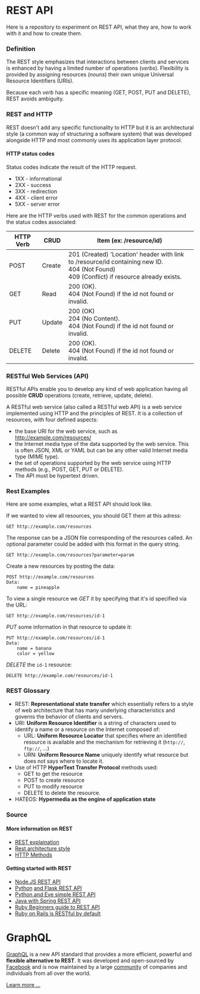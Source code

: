 # REST API

Here is a repository to experiment on REST API, what they are, how to work with it and how to create them.

### Definition

The REST style emphasizes that interactions between clients and services is enhanced by having a limited number of operations (*verbs*). 
Flexibility is provided by assigning resources (*nouns*) their own unique Universal Resource Identifiers (URIs). 

Because each *verb* has a specific meaning (GET, POST, PUT and DELETE), REST avoids ambiguity.

### REST and HTTP

REST doesn't add any specific functionality to HTTP but it is an architectural style (a common way of structuring a software system) that was developed alongside HTTP and most commonly uses its application layer protocol.

#### HTTP status codes

Status codes indicate the result of the HTTP request.

- 1XX - informational
- 2XX - success
- 3XX - redirection
- 4XX - client error
- 5XX - server error

Here are the HTTP verbs used with REST for the common operations and the status codes associated:

| HTTP Verb | CRUD   | Item (ex: /resource/id)                                                                                                                 |
|-----------|--------|-----------------------------------------------------------------------------------------------------------------------------------------|
| POST      | Create | 201 (Created) 'Location' header with link to /resource/id containing new ID. <br>404 (Not Found) <br>409 (Conflict) if resource already exists. |
| GET       | Read   | 200 (OK). <br>404 (Not Found) if the id not found or invalid.                                                                               |
| PUT       | Update | 200 (OK) <br>204 (No Content). <br>404 (Not Found) if the id not found or invalid.                                                              |
| DELETE    | Delete | 200 (OK). <br>404 (Not Found) if the id not found or invalid.                                                                               |

### RESTful Web Services (API)

RESTful APIs enable you to develop any kind of web application having all possible **CRUD** operations (create, retrieve, update, delete).

A RESTful web service (also called a RESTful web API) is a web service implemented using HTTP and the principles of REST. 
It is a collection of resources, with four defined aspects:

- the base URI for the web service, such as http://example.com/resources/
- the Internet media type of the data supported by the web service. This is often JSON, XML or YAML but can be any other valid Internet media type (MIME type).
- the set of operations supported by the web service using HTTP methods (e.g., POST, GET, PUT or DELETE).
- The API must be hypertext driven.


### Rest Examples

Here are some examples, what a REST API should look like.

If we wanted to view all resources, you should GET them at this adress:

	GET http://example.com/resources

The response can be a JSON file corresponding of the resources called. An optional parameter could be added with this format in the query string.

	GET http://example.com/resources?parameter=param

Create a new resources by posting the data:

    POST http://example.com/resources
    Data:
    	name = pineapple

To view a single resource we *GET* it by specifying that it's id specified via the URL:

	GET http://example.com/resources/id-1

*PUT* some information in that resource to update it:
    
    PUT http://example.com/resources/id-1
    Data:
    	name = banana
    	color = yellow

*DELETE* the `id-1` resource:

	DELETE http://example.com/resources/id-1


### REST Glossary

- REST: **Representational state transfer** which essentially refers to a style of web architecture that has many underlying characteristics and governs the behavior of clients and servers.
- URI: **Uniform Resource Identifier** is a string of characters used to identify a name or a resource on the Internet composed of:
	- URL: **Uniform Resource Locator** that specifies where an identified resource is available and the mechanism for retrieving it (`http://`, `ftp://`, ...)
	- URN: **Uniform Resource Name** uniquely identify what resource but does not says where to locate it. 
- Use of HTTP **HyperText Transfer Protocol** methods used:
	- GET to get the resource
    - POST to create resource
    - PUT to modify resource
    - DELETE to delete the resource.
- HATEOS: **Hypermedia as the engine of application state**

### Source

#### More information on REST

- [REST explaination](https://spring.io/understanding/REST)
- [Rest architecture style](http://www.ics.uci.edu/~fielding/pubs/dissertation/rest_arch_style.htm)
- [HTTP Methods](http://restfulapi.net/http-methods/)

#### Getting started with REST

- [Node.JS REST API](https://www.codementor.io/olatundegaruba/nodejs-restful-apis-in-10-minutes-q0sgsfhbd)
- [Python](https://www.codementor.io/sagaragarwal94/building-a-basic-restful-api-in-python-58k02xsiq) [and Flask REST API](https://blog.miguelgrinberg.com/post/designing-a-restful-api-with-python-and-flask)
- [Python and Eve simple REST API](http://python-eve.org/index.html)
- [Java with Spring REST API](https://spring.io/guides/gs/rest-service/)
- [Ruby Beginners guide to REST API](http://www.andrewhavens.com/posts/20/beginners-guide-to-creating-a-rest-api/)
- [Ruby on Rails is RESTful by default](https://github.com/Sylhare/Ruby)




# GraphQL

[GraphQL](http://graphql.org/) is a new API standard that provides a more efficient, powerful and **flexible alternative to REST**. It was developed and open-sourced by [Facebook](https://facebook.github.io/react/blog/2015/02/20/introducing-relay-and-graphql.html) and is now maintained by a large [community](http://graphql.org/community/) of companies and individuals from all over the world.

[Learn more ...](https://www.howtographql.com/basics/0-introduction/)
